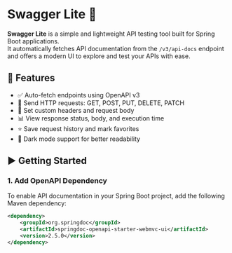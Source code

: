 # Swagger Lite 🚀

**Swagger Lite** is a simple and lightweight API testing tool built for Spring Boot applications.  
It automatically fetches API documentation from the `/v3/api-docs` endpoint and offers a modern UI to explore and test your APIs with ease.

## 🔧 Features

- ✅ Auto-fetch endpoints using OpenAPI v3
- 📡 Send HTTP requests: GET, POST, PUT, DELETE, PATCH
- 🧾 Set custom headers and request body
- 📊 View response status, body, and execution time
- ⭐ Save request history and mark favorites
- 🌙 Dark mode support for better readability

## ▶️ Getting Started

### 1. Add OpenAPI Dependency

To enable API documentation in your Spring Boot project, add the following Maven dependency:

```xml
<dependency>
    <groupId>org.springdoc</groupId>
    <artifactId>springdoc-openapi-starter-webmvc-ui</artifactId>
    <version>2.5.0</version>
</dependency>

